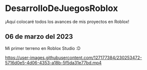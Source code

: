 # DesarrolloDeJuegosRoblox

¡Aquí colocaré todos los avances de mis proyectos en Roblox!

## 06 de marzo del 2023
Mi primer terreno en Roblox Studio :D

https://user-images.githubusercontent.com/127177384/230253472-5716d0e5-4d06-4353-a18b-5f5da31e77bd.mp4

